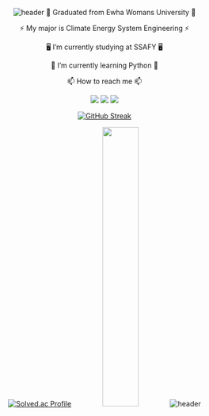 <div align="center">

![header](https://capsule-render.vercel.app/api?type=waving&color=gradient&height=200&section=header&text=Hello!%20I'm%20Ahyun%20kim%20😄&fontSize=56&animation=twinkling&fontAlignY=36)
  :school: Graduated from Ewha Womans University :school:

  ⚡ My major is Climate Energy System Engineering ⚡

  :desktop_computer: I’m currently studying at SSAFY :desktop_computer:

  🌱 I’m currently learning Python 🌱

  📫 How to reach me 📫

[<img src="https://img.shields.io/badge/gmail-20232a.svg?style=for-the-badge&logo=gmail&style=square&logoColor=D1180B" />](rntakt0517@gmail.com)
[<img src="https://img.shields.io/badge/naver-20232a.svg?style=for-the-badge&style=square&logo=naver&logoColor=2DB400" />](rntakt0517@naver.com)
[<img src="https://img.shields.io/badge/instagram-20232a.svg?style=for-the-badge&style=square&logo=instagram&logoColor=DD2A7B" />](https://www.instagram.com/zn_rla?igsh=aGdtaDU2aDAwMnpz)

[![GitHub Streak](https://github-readme-streak-stats.herokuapp.com/?user=rntakt0517&color=black)](https://git.io/streak-stats)

[![Solved.ac Profile](http://mazassumnida.wtf/api/v2/generate_badge?boj=rntakt0517)](https://solved.ac/rntakt0517/)
<img src="https://github-readme-stats.vercel.app/api/top-langs/?username=rntakt0517&layout=donut&show_icons=true&hide_border=true&bg_color=FFFFF&icon_color=DDDDFF&text_color=2F4F4F&title_color=DDBBDD&count_private=true&exclude_repo=Face-Transfer-Application" width=38% />
![header](https://capsule-render.vercel.app/api?type=waving&color=black&height=100&section=footer)

</div>